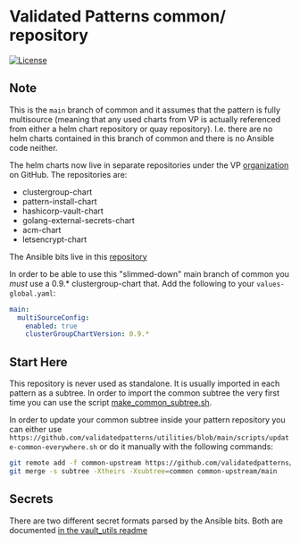 # Validated Patterns common/ repository

[![License](https://img.shields.io/badge/License-Apache%202.0-blue.svg)](https://opensource.org/licenses/Apache-2.0)

## Note

This is the `main` branch of common and it assumes that the pattern is fully
multisource (meaning that any used charts from VP is actually referenced from
either a helm chart repository or quay repository). I.e. there are no helm
charts contained in this branch of common and there is no Ansible code neither.

The helm charts now live in separate repositories under the VP
[organization](https://github.com/validatedpatterns) on GitHub. The repositories are:

- clustergroup-chart
- pattern-install-chart
- hashicorp-vault-chart
- golang-external-secrets-chart
- acm-chart
- letsencrypt-chart

The Ansible bits live in this [repository](https://github.com/validatedpatterns/rhvp.cluster_utils)

In order to be able to use this "slimmed-down" main branch of common you *must*
use a 0.9.* clustergroup-chart that. Add the following to your `values-global.yaml`:

```yaml
main:
  multiSourceConfig:
    enabled: true
    clusterGroupChartVersion: 0.9.*
```

## Start Here

This repository is never used as standalone. It is usually imported in each pattern as a subtree.
In order to import the common subtree the very first time you can use the script
[make_common_subtree.sh](scripts/make-common-subtree.sh).

In order to update your common subtree inside your pattern repository you can either use
`https://github.com/validatedpatterns/utilities/blob/main/scripts/update-common-everywhere.sh` or
do it manually with the following commands:

```sh
git remote add -f common-upstream https://github.com/validatedpatterns/common.git
git merge -s subtree -Xtheirs -Xsubtree=common common-upstream/main
```

## Secrets

There are two different secret formats parsed by the Ansible bits. Both are documented [in the vault_utils readme](https://github.com/validatedpatterns/common/tree/main/ansible/roles/vault_utils/README.md)
